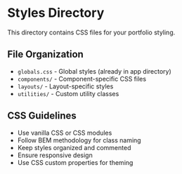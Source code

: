 # Styles Directory

This directory contains CSS files for your portfolio styling.

## File Organization

- `globals.css` - Global styles (already in app directory)
- `components/` - Component-specific CSS files
- `layouts/` - Layout-specific styles
- `utilities/` - Custom utility classes

## CSS Guidelines

- Use vanilla CSS or CSS modules
- Follow BEM methodology for class naming
- Keep styles organized and commented
- Ensure responsive design
- Use CSS custom properties for theming
